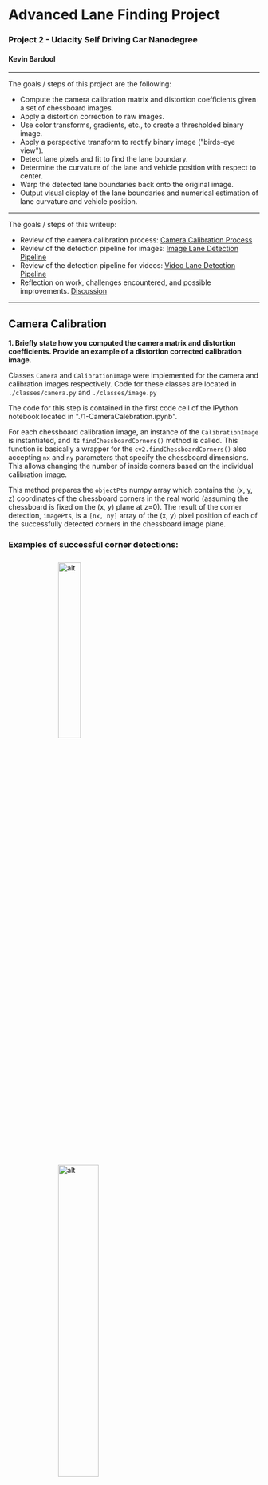  
 
<!-- markdownlint-disable MD033 -->
<!-- <head> -->
<!-- <link rel="stylesheet"  href="markdown_styles.css" /> -->
<!-- </head> -->
<!-- @import "css/markdown-styles.css" -->
<!-- @import "css/main.css" -->
<!-- (setq markdown-xhtml-header-content) -->


# Advanced Lane Finding Project
### Project 2 - Udacity Self Driving Car Nanodegree 
#### Kevin Bardool

---

The goals / steps of this project are the following:

* Compute the camera calibration matrix and distortion coefficients given a set of chessboard images.
* Apply a distortion correction to raw images.
* Use color transforms, gradients, etc., to create a thresholded binary image.
* Apply a perspective transform to rectify binary image ("birds-eye view").
* Detect lane pixels and fit to find the lane boundary.
* Determine the curvature of the lane and vehicle position with respect to center.
* Warp the detected lane boundaries back onto the original image.
* Output visual display of the lane boundaries and numerical estimation of lane curvature and vehicle position.

---
The goals / steps of this writeup: 
* Review of the camera calibration process:  [Camera Calibration Process](#Camera-Calebration)
* Review of the detection pipeline for images: [Image Lane Detection Pipeline](#Lane-Detection-Pipeline-(single-images))
* Review of the detection pipeline for videos: [Video Lane Detection Pipeline](#Lane-Detection-Pipeline-(video))
* Reflection on work, challenges encountered, and  possible improvements. [Discussion](#Discussion) 
---




[//]: # (Image References)

<!-- [image1]: ./examples/undistort_output.png "Undistorted"
[image2]: ./test_images/test1.jpg "Road Transformed"
[image3]: ./examples/binary_combo_example.jpg "Binary Example"
[image4]: ./examples/warped_straight_lines.jpg "Warp Example"
[image5]: ./examples/color_fit_lines.jpg "Fit Visual"
[image6]: ./examples/example_output.jpg "Output"
[video1]: ./project_video.mp4 "Video"
[image01]: ./camera_cal/calibration1.jpg "calibration1 image"
[image02]: ./camera_cal/calibration4.jpg "calibration4"
[image03]: ./camera_cal/calibration5.jpg "calibration5"
[image04]: ./writeup_images/detectcorners2.png "detectcorner2"
[image05]: ./writeup_images/detectcorners3.png "detectcorner3"
[image06]: ./writeup_images/undistorted2.png "undistorted2"
[image07]: ./writeup_images/undistorted3.png "undistorted3" -->



<!-- ## [Rubric](https://review.udacity.com/#!/rubrics/571/view) Points

### Here I will consider the rubric points individually and describe how I addressed each point in my implementation.   -->

 
## Camera Calibration

**1. Briefly state how you computed the camera matrix and distortion coefficients. Provide an example of a distortion corrected calibration image.**

Classes `Camera` and `CalibrationImage` were implemented for the camera and calibration images respectively. Code for these classes are located in `./classes/camera.py` and `./classes/image.py`
 
The code for this step is contained in the first code cell of the IPython notebook located in "./1-CameraCalebration.ipynb".  

For each chessboard calibration image, an instance of the `CalibrationImage` is instantiated, and its `findChessboardCorners()` method is called. This function is basically a wrapper for the `cv2.findChessboardCorners()`  also accepting `nx` and `ny` parameters that specify the chessboard dimensions. This allows changing the number of inside corners based on the individual calibration image.

This method prepares the  `objectPts` numpy array which contains the (x, y, z) coordinates of the chessboard corners in the real world (assuming the chessboard is fixed on the (x, y) plane at z=0).  The result of the corner detection, `imagePts`, is a `[nx, ny]` array of the (x, y) pixel position of each of the successfully detected corners in the chessboard image plane.

### Examples of successful corner detections:
 
<img title="image02 corner detection" alt="alt" src="./writeup_images/detectcorners2.png" style="vertical-align:middle;margin:10px 100px;width: 30%"  />

<img title="image03 corner detection" alt="alt" src="./writeup_images/detectcorners3.png"  
style="vertical-align:middle;margin:10px 100px;width: 40%"  />

### Corner detection failures

When running the detection process for all calibration images using parameters `(nx,ny) = (9,6)` we observe that the corner detection fails for `calibration1.jpg`, `calibration4.jpg`, and `calibration5.jpg`.

The openCV documentation states:
>The function requires white space (like a square-thick border, the wider the better) around the board to make the detection more robust in various environments. Otherwise, if there is no border and the background is dark, the outer black squares cannot be segmented properly and so the square grouping and ordering algorithm fails.

The three failed images are all missing a sufficient white border on two or more sides of the chessboard:

<div>
<img title="calibration image01" alt="alt" src="./camera_cal/calibration1.jpg "  style="width:32%" />
<img title="calibration image04" alt="alt" src="./camera_cal/calibration4.jpg "  style="width:32%" />
<img title="calibration image05" alt="alt" src="./camera_cal/calibration5.jpg "  style="width:32%" />
</div>


However, it is possible to successfully run corner detection on these images when the `(nx,ny)` parameters are adjusted.


Image objects that successfully pass the corner detection process are saved in a list that is passed to the `camera.calibrate()` method. This method passes real world points `image.objPoints` and the equivalent image coordinates `image.imgPoints`  to compute the camera's calibration matrix and distortion coefficients as well as the rotation/translation vectors for each image).
 
Once the camera calibration matrix has been calculated, it is possible to undistort images - two examples of undistorted images are shown below:

<img title="undistorted image02" alt="alt" src="./writeup_images/undistorted2.png"  style=" margin:10px 50px; width: 100%" />
 
<img title="undistorted image02" alt="alt" src="./writeup_images/undistorted3.png"  style=" margin:10px 50px; width: 100%" />
<figcaption class=caption>Example of distortion-correction. Left: Original Image &nbsp  Right: Undistorted Image </figcaption>
 


## Lane Detection Pipeline (single images)

#### 1. Provide an example of a distortion-corrected image.

To demonstrate this step, I will describe how I apply the distortion correction to one of the test images like this one:

<img title="undistorted test4" alt="alt" src="./writeup_images/img_undist_test4.png"  style=" margin:10px 50px; width: 100%" />
<img title="undistorted test6" alt="alt" src="./writeup_images/img_undist_test6.png"  style=" margin:10px 50px; width: 100%" />
<figcaption class=caption>Example of distortion-correction. Left: Original Image &nbsp  Right: Undistorted Image</figcaption>
<br></br>

#### 2. Describe how (and identify where in your code) you used color transforms, gradients or other methods to create a thresholded binary image.  Provide an example of a binary image result.  

A number of thresholding methods were implemented and experimented with in order to select a robust thresholded binary image that will work for most lighting combinations. 

*   X and Y Gradient 
*   Gradient Magnitude and Threshold
*   RGB Channel Thresholds (Channel AND and OR) 
*   Hue Thresholding (on image HLS format)
*   Level Thresholding (on image HLS format)
*   Saturation Thresholding (on image HLS format)

The code for these various thresholding methods can be found in <code class=redcode>./common/sobel.py</code>. I experimented with a number of other methods such as erosion, dilation, opening and closing however did not find them to improve the thresholding process significantly. 

<img title="undistorted test1" alt="alt" src="./writeup_images/img_thresholding_test4_A.png"  style=" margin:10px 40px; width: 100%" />
<figcaption class=caption>Example of various thresholding operations</figcaption>
<br>

To create the final thresholded image, we experimented creating a **compound** binary threshold image by combining various individual threshold operations. Eventually a combination of X Gradient, Gradient magnitude and direction, Saturation, and RGB levels was selected with the following threshold limits:

|  Point Location  |   Thresholding Limits (Min/Max)|
|:----------------:|:------------------------------:|
|  X Gradient      |  (30, 110)  |
|  Gradient Magnitude |  (65, 255)  |
|  Gradient Direction |  (40, 65)   (slope in degrees)  |
|  Saturation      |  (200,255)  |
|  RGB Levels      |  (210, 255) |

Images below demonstrate various combinations of compound binary thresholding operations.

<img title="undistorted test1" alt="alt" src="./writeup_images/img_thresholding_test4_B.png"  style=" margin:10px 40px; width: 100%" />
<figcaption class=caption>Example of compound binary thresholds </figcaption>
<img title="undistorted test1" alt="alt" src="./writeup_images/img_thresholding_test5_A.png"  style=" margin:10px 40px; width: 100%" />
<figcaption class=caption>Example of image and selected compound threshold image</figcaption>
<br>


#### 3. Describe how (and identify where in your code) you performed a perspective transform and provide an example of a transformed image.

Perspective transformation is done in <code class=redcode>perspectiveTransform()</code> located in `./common/sobel.py` lines 18 to 28.  `perspectiveTransform()` takes receives source (`source`) and destination (`dest`) points, and the image to transform. It first calls `cv2.getPerspectiveTransform()` to obtain the transformation matrix `M`. Next, it calls `cv2.warpPerspective()` to apply the perspective transformation on the input image using the calculated transformation matrix.   


The exact coordinates of source and destination points used for the transformation were selected through a review of a number of test images, aiming to convert the converging lane lines to parallel lines post transformation. 

We ended up using the following source and destination points:

|  Point Location  |   Source    | Destination  | 
|:----------------:|:-----------:|:------------:| 
|  Top Left        |  570, 465   |  300, 0      | 
|  Top Right       |  714, 465   | 1000, 0      |
|  Bottom Right    | 1090, 700   | 960, 719     |
|  Bottom Left     |  220, 700   | 960, 719     |

The perspective transform was tested` by drawing the `src` and `dst` points onto a test image and its warped counterpart to verify that the lines appear parallel in the warped image.

<img title="undistorted test1" alt="alt" src="./writeup_images/img_roi_sline1.png"  style=" margin:10px 40px; width: 100%" />
<img title="undistorted test1" alt="alt" src="./writeup_images/img_roi_test4.png"  style=" margin:10px 40px; width: 100%" />
<figcaption class=caption>Example of perspective transformation</figcaption>
<br>

#### 4. Describe how (and identify where in your code) you identified lane-line pixels and fit their positions with a polynomial?

<code class=redcode>sliding _window_detection_v1()</code> is the routine responsible for lane-pixel identification. This code is located `common/utils.py`, lines 1155-1325.  This routine first generates a histogram of active pixels in the lower 1/3rd of the thresholded image, detects the peak positions (counting the pixels per x position) and finds the x location corresponding to the peak positions located on the left and right of the x-axis midline.

<img title="undistorted test1" alt="alt" src="./writeup_images/img_thresholding_test3_a.png"  style=" margin:10px 40px; width: 100%" /> 
<img title="undistorted test1" alt="alt" src="./writeup_images/img_thresholding_test3_b.png"  style=" margin:1px 40px; width: 100%" />

The \(X_{left}\) and \(X_{right}\) positions are used as starting points in the sliding window algorithm we use to search for left and right lane pixels. The first windows are centered at \(X_{left}\) and \(X_{right}\), respectively. For each window, the non-zero pixels located within the window region are selected and counted.

```python
# Identify the nonzero pixels in x and y within each window.nonzerox and nonzeroy are the x,y # 
# coordiantes of all non-zero pixels in the binary thresholded image. 
left_x_inds = np.where((win_xleft_low <=  nonzerox) & (nonzerox < win_xleft_high))
left_y_inds = np.where((win_y_low     <=  nonzeroy) & (nonzeroy < win_y_high))
good_left_inds = np.intersect1d(left_x_inds,left_y_inds,assume_unique=False)

right_x_inds = np.where((win_xright_low <= nonzerox) & (nonzerox < win_xright_high))
right_y_inds = np.where((win_y_low     <=  nonzeroy) & (nonzeroy < win_y_high))
good_right_inds = np.intersect1d(right_x_inds,right_y_inds,assume_unique=False)
###------------------------------------------------------------------------------------
``` 

If the number of detected pixels within a window region is less than the `minpix` parameter, it is assumed that pixel detection for that window has failed. In this case the center position of the current window is reused for the next window iteration. Otherwise, detected pixels are appended to a list for further processing.

 An example of the sliding window process and detected lane pixels on the binary thresholded image is displayed below:


<img title="undistorted test1" alt="alt" src="./writeup_images/img_thresholding_test3_d1.png"  
style=" margin:1px 40px; width: 100%" />
<figcaption class=caption>Example of lane pixel detection using the sliding window algorithm</figcaption>
<br>
 
The X and Y coordinates of the selected pixels (red and blue pixels in image above) are the passed on to the line fitting process, <code class=redcode>fit_polynomial_v1</code> ( `common/utils.py`, lines 347-361). This routine calls `np.polyfit` to fit a second degree polynomial over the detected pixels. 

<img title="undistorted test1" alt="alt" src="./writeup_images/img_thresholding_test3_c.png"  
style=" margin:1px 40px; width: 100%" />
<figcaption class=caption>Example of lane pixel detection and fitted polynomials</figcaption>
<br>

#### 5. Describe how (and identify where in your code) you calculated the radius of curvature of the lane and the position of the vehicle with respect to center.

For lane detection on images, radius of curvature calculation is performed in  <code class=redcode>calculate_radius()</code> ( `common/utils.py`, lines 720-728):

```
def calculate_radius(y_eval, fit_coeffs, units, MX_denom = 700, MY_denom = 720, debug = False):
    MY = 30/MY_denom # meters per pixel in y dimension
    MX= 3.7/MX_denom # meters per pixel in x dimension
    A,B,_ = fit_coeffs   
    if units == 'm':
        A = (A * MX)/ (MY**2)
        B = (B * MX/MY)
    
    return  ((1 + ((2*A*(y_eval*MY))+B)**2)** 1.5)/np.absolute(2*A) 
```

The curvature message displayed on the image is build in  <code class=redcode>curvatureMsg_V1()</code> ( `common/utils.py`, lines 730-745)

The off-center calculation and message generation is done in  <code class=redcode>offCenterMsg_V1()</code> ( `common/utils.py`, lines 763-797)


#### 6. Provide an example image of your result plotted back down onto the road such that the lane area is identified clearly.

The code to plot / overlay the detected lanes back onto the image is implemented in <code class=redcode>displayDetectedRegion_v1()</code> ( `common/utils.py`, lines 657-707). The necessary overlay is constructed and added to the input image using `cv2.addWeighted()` function.  


<div>
<img title="calibration image01" alt="alt" src="./output_images/test1_output_mode1_09_01_2020.jpg "  style="border:3px solid black; width: 32%" />
<img title="calibration image04" alt="alt" src="./output_images/test2_output_mode1_09_01_2020.jpg "  style="border:3px solid black; width: 32%" />
<img title="calibration image05" alt="alt" src="./output_images/test3_output_mode1_09_01_2020.jpg "  style="border:3px solid black; width: 32%" />
<figcaption class=caption>Results of lane detection over images test1 - test3</figcaption>
<br>
<img title="calibration image01" alt="alt" src="./output_images/test4_output_mode1_09_01_2020.jpg "  style="border:3px solid black; width: 32%" />
<img title="calibration image04" alt="alt" src="./output_images/test5_output_mode1_09_01_2020.jpg "  style="border:3px solid black; width: 32%" />
<img title="calibration image05" alt="alt" src="./output_images/test6_output_mode1_09_01_2020.jpg "  style="border:3px solid black; width: 32%" />
<br>
<figcaption class=caption>Results of lane detection over images test4 - test6</figcaption>
</div>

## Lane Detection Pipeline (video)

For the video stream lane detection, I started from the code base for image lane detection. A significant number of modifications and enhancements were made to the software. A detailed explanation of all enhancements would be beyond the brevity requirements of this report, so I will only discuss the most important points:


#### New Class Definitions:
- `VideoPipeline`: Pipeline class for video input. 
- `Line` class instantiated for left/right lane detection. Manage fitted polynomial attributes and methods during the video frame lanes detection process.
- `VideoFile` used to manage input/output video files. Instantiated twice per pipeline execution, for input and output files, respectively.

- Many of the functions written for the image lane detection were reimplemented to support the new classes.

- A series of "debug helpers" were written to tracking, verification, and troubleshooting purposes. 

- A series of visualization helpers were written to research the video frame characteristics for dynamic frame thresholding. For example the Hue, Level, and Saturation rates of individual video frames (more below). 

#### Dynamic Frame Thresholding

 For binary thresholding of individual video frames, a dynamic thresholding approach was taken. Instead of a static thresholding method, the thresholding method used in each frame is determined based on the mean RGB and  average values of each frame extracted from the RGB and HLS images.

Here are the frame conditions, selection criteria, and the corresponding thresholding method for the project video. It is important to note that the original frame condition process was quite simple and consisted three conditions: `dark`, `low-saturation` and `normal`. As I worked on the more challenging videos encompassing a larger variety of lighting conditions, the selection process was expanded. 

As a frame is categorized, its corresponding thresholding method is applied and used for subsequent pipeline steps.  

|  Frame Condition   |  Mean RGB       | Saturation   | Binary Thresholding Method |
|:-------------------|:----------------:|:------------:|:-------------------:| 
|  X-High Saturation |    ---          | Sat >  120   |  magnitude / x gradient |  
|  High Saturation   |    ---          | Sat >  65    |  magnitude / x gradient |  
|  Low  Saturation   |    ---          | Sat <  20    |  hue / x gradient |  
|||||
|  X-High Mean RGB   |    RGB  > 180   |   ---        |  magnitude / x gradient |  
|  High / Med        | 100< RGB < 180  | 20< Sat < 65 |  RGB / Level / Saturation | 
|  Low               | 35 < RGB < 100  | 20< Sat < 65 |  magnitude / xy gradient | 
|  X-Low             | RGB  < 35       | 20< Sat < 65 |  magnitude / xy gradient |  


A wide variety of video frame color space statistics were investigated in order to select the proper thresholds and the corresponding binary thresholding method. Here is a sample plot from one of these experiments that plots the Hue, Level, Saturation, and Mean RGB of each frame of video clip.


<div>
<img title="image analysis plot" alt="alt" src="./writeup_images/thresholding_image_analysis_1_undist.png"  style="border:3px solid black; width: 100%" />
<img title="image analysis plot" alt="alt" src="./writeup_images/thresholding_image_analysis_1_warped.png"  style="border:3px solid black; width: 100%" />
<figcaption class=caption>Video analysis plots. Top: Undistorted frames  - Bottom: Frames after perspective transformation</figcaption>
</div>

### Assessment of detected lane pixels
`assess_lane_detections()` (lines 412-532 of classes/videopipeline.py) assesses the detected non-zero pixels detected in the binary thresholded image. It examines counts and ratios of the overall image as well as individual status for pixels detected for each lane.

#### Lane-level checks:
- absolute count of non-zero pixels detected for each lane
- ratio of detected non-zero pixels to total pixels in lane search region

#### Image Level checks:
- ratio of non-zero pixels to total pixels in image 
- ratio of detected non-zero pixels to total non-zero pixels in image 
- ratio of detected non-zero pixels to total non-zero pixels in search regions 
- number of non-zero pixels detected in lane search region to total number of 

These allow us to determine whether the detected pixel are reliable enough to use the fitted polynomals for lane detection. For example, if the image is over saturated, the ratio of non-zero pixels to total pixels and lane non-zero pixels to lane search pixels will be extremely high, and as a result the fitted polynomials cannot be relied upon.

<div>
<img title="image analysis plot" alt="alt" src="./writeup_images/pixel_ratio_analysis_2.png"  style="border:3px solid black; width: 100%" />
<figcaption class=caption>Pixel ratio analysis of video frames</figcaption>
</div>

### Fitted Polynomial Assessment
`assess_fitted_polynomials()` (lines 536-532 of classes/videopipeline.py) takes results of the detected pixels assessment (above) and other information related to the frame being processed, and makes a final determination whether to accept or reject the fitted polynomials. 

Based on the quality of the detected pixels in the image and fitted polynomials, the color of the inter-lane overlay is set to green, yellow, or red. 

- Green: frame produced acceptable detection pixels  and both lane polynomials were accepted. 
- Yellow: detection has low quality ( one or more polynomials were rejected or the frame detection has poor quality) 
- Red : We have encountered low quality lane detection for more than 25 frames. 
- no-display: no reliable lane detection could be ascertained. 

Examples of these overlays can be seen in the hard challenge video output.

### Dynamic adjustment of perspective transformation points
Another part that was added during the work on the harder challenge video was the dynamic change of perspective transformation points. As we encounter curves in the road, the points selected for the perspective transformation drift away from the lanes we aim to detect, and we end up detecting other artifacts. To address this I implemented dynamic realignment of the perspective transformation points. This code for this is in `adjust_RoI_window` (lines 800-900 in ./classes/videopipeline.py).  

After each reliable lane detection we taken the top and bottom points on each lane and calculate the difference between them and the perspective transformation points. If the horizontal difference (along x axis) is larger than a preset threshold (`OFF_CENTER_ROI_THRESHOLD`) we adjust the source transformation points. This will be applied on the next and subsequent frames. Since we adjust the perspective transformation, we also set a flag to apply the sliding window detection algorithm on the next video frame. 

 <br>
 <br>
 <br>

 ### 1. Provide a link to your final video output.  Your pipeline should perform reasonably well on the entire project video (wobbly lines are ok but no catastrophic failures that would cause the car to drive off the road!).

- [Project Video](./output_video/project_video_output_20200901_2223.mp4)


- [Challenge Video](./output_video/challenge_video_output_20200917_1516.mp4)

---

### Discussion

#### 1. Briefly discuss any problems / issues you faced in your implementation of this project.  Where will your pipeline likely fail?  What could you do to make it more robust?

Here I'll talk about the approach I took, what techniques I used, what worked and why, where the pipeline might fail and how I might improve it if I were going to pursue this project further.  
